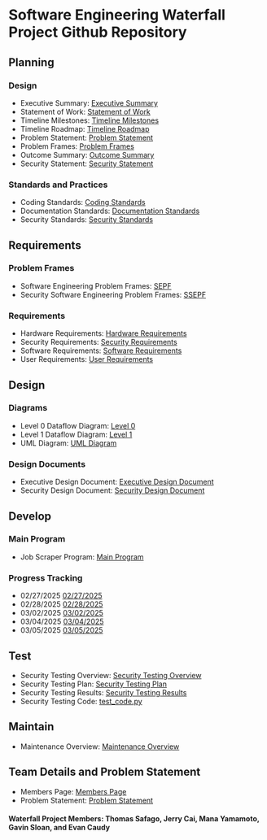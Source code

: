 # Software Engineering Waterfall Project Github Repository

## Planning
### Design
- Executive Summary: [Executive Summary](https://github.com/kiffit/Jobsearch_Web_Scraper/blob/main/Planning%20Phase/Executive%20Summary.md)
- Statement of Work: [Statement of Work](https://github.com/kiffit/Jobsearch_Web_Scraper/blob/main/Planning%20Phase/Statement%20of%20Work.md)
- Timeline Milestones: [Timeline Milestones](https://github.com/kiffit/Jobsearch_Web_Scraper/blob/main/Planning%20Phase/Timeline/Timeline%20Milestones.png)
- Timeline Roadmap: [Timeline Roadmap](https://github.com/kiffit/Jobsearch_Web_Scraper/blob/main/Planning%20Phase/Timeline/Timeline%20Roadmap.png)
- Problem Statement: [Problem Statement](https://github.com/kiffit/Jobsearch_Web_Scraper/blob/main/Planning%20Phase/Problem%20Statement.md)
- Problem Frames: [Problem Frames](https://github.com/kiffit/Jobsearch_Web_Scraper/blob/main/Planning%20Phase/Problem%20Frames.md)
- Outcome Summary: [Outcome Summary](https://github.com/kiffit/Jobsearch_Web_Scraper/blob/main/Planning%20Phase/Outcome%20Summary.md)
- Security Statement: [Security Statement](https://github.com/kiffit/Jobsearch_Web_Scraper/blob/main/Planning%20Phase/Security%20Statement.md)
### Standards and Practices
- Coding Standards: [Coding Standards](https://github.com/kiffit/Jobsearch_Web_Scraper/blob/main/Planning%20Phase/Standards%20and%20Practices/Coding%20Standards.md)
- Documentation Standards: [Documentation Standards](https://github.com/kiffit/Jobsearch_Web_Scraper/blob/main/Planning%20Phase/Standards%20and%20Practices/Documentation%20Standards.md)
- Security Standards: [Security Standards](https://github.com/kiffit/Jobsearch_Web_Scraper/blob/main/Planning%20Phase/Standards%20and%20Practices/Security%20Standards.md)

## Requirements
### Problem Frames
- Software Engineering Problem Frames: [SEPF](https://github.com/kiffit/Jobsearch_Web_Scraper/blob/main/Requirement%20Phase/Problem%20Frames/Software%20Engineering%20Problem%20Frame.png)
- Security Software Engineering Problem Frames: [SSEPF](https://github.com/kiffit/Jobsearch_Web_Scraper/blob/main/Requirement%20Phase/Problem%20Frames/Security%20Software%20Engineering%20Problem%20Frames.png)
### Requirements
- Hardware Requirements: [Hardware Requirements](https://github.com/kiffit/Jobsearch_Web_Scraper/blob/main/Requirement%20Phase/Requirements/Hardware%20Requirements.md)
- Security Requirements: [Security Requirements](https://github.com/kiffit/Jobsearch_Web_Scraper/blob/main/Requirement%20Phase/Requirements/Security%20Requirements.md)
- Software Requirements: [Software Requirements](https://github.com/kiffit/Jobsearch_Web_Scraper/blob/main/Requirement%20Phase/Requirements/Software%20Requirements.md)
- User Requirements: [User Requirements](https://github.com/kiffit/Jobsearch_Web_Scraper/blob/main/Requirement%20Phase/Requirements/User%20Requirements.md)

## Design
### Diagrams
- Level 0 Dataflow Diagram: [Level 0](https://github.com/kiffit/Jobsearch_Web_Scraper/blob/main/Design%20Phase/Diagrams/Level%200%20Dataflow%20Diagram.png)
- Level 1 Dataflow Diagram: [Level 1](https://github.com/kiffit/Jobsearch_Web_Scraper/blob/main/Design%20Phase/Diagrams/Level%201%20Dataflow%20Diagram.png)
- UML Diagram: [UML Diagram](https://github.com/kiffit/Jobsearch_Web_Scraper/blob/main/Design%20Phase/Diagrams/UML%20Diagram.png)
### Design Documents
- Executive Design Document: [Executive Design Document](https://github.com/kiffit/Jobsearch_Web_Scraper/blob/main/Design%20Phase/Executive%20Design%20Document.md)
- Security Design Document: [Security Design Document](https://github.com/kiffit/Jobsearch_Web_Scraper/blob/main/Design%20Phase/Security%20Design%20Document.md)

## Develop
### Main Program
- Job Scraper Program: [Main Program](https://github.com/kiffit/Jobsearch_Web_Scraper/blob/main/Develop%20Phase/Code/main.py)

### Progress Tracking
- 02/27/2025 [02/27/2025](https://github.com/kiffit/Jobsearch_Web_Scraper/blob/main/Develop%20Phase/Code/Progress%20Tracking/Job%20Scraper%2002.27.2025.pdf)
- 02/28/2025 [02/28/2025](https://github.com/kiffit/Jobsearch_Web_Scraper/blob/main/Develop%20Phase/Code/Progress%20Tracking/Job%20Scraper%2002.28.2025.pdf)
- 03/02/2025 [03/02/2025](https://github.com/kiffit/Jobsearch_Web_Scraper/blob/main/Develop%20Phase/Code/Progress%20Tracking/Job%20Scraper%2003.02.2025.pdf)
- 03/04/2025 [03/04/2025](https://github.com/kiffit/Jobsearch_Web_Scraper/blob/main/Develop%20Phase/Code/Progress%20Tracking/Job%20Scraper%2003.04.2025.pdf)
- 03/05/2025 [03/05/2025](https://github.com/kiffit/Jobsearch_Web_Scraper/blob/main/Develop%20Phase/Code/Progress%20Tracking/Job%20Scraper%2003.05.2025.pdf)

## Test
- Security Testing Overview: [Security Testing Overview](https://github.com/kiffit/Jobsearch_Web_Scraper/blob/main/Test%20Phase/Security%20Testing%20Overview.md)
- Security Testing Plan: [Security Testing Plan](https://github.com/kiffit/Jobsearch_Web_Scraper/blob/main/Test%20Phase/Security%20Testing%20Plan.md)
- Security Testing Results: [Security Testing Results](https://github.com/kiffit/Jobsearch_Web_Scraper/blob/main/Test%20Phase/Security%20Testing%20Results.md)
- Security Testing Code: [test_code.py](https://github.com/kiffit/Jobsearch_Web_Scraper/blob/main/Test%20Phase/test_code.py)

## Maintain
- Maintenance Overview: [Maintenance Overview](https://github.com/kiffit/Jobsearch_Web_Scraper/blob/main/Maintain%20Phase/Maintenance_Overview.md)

## Team Details and Problem Statement
- Members Page: [Members Page](https://github.com/kiffit/waterfall-project/blob/main/Team%20Details%20and%20Problem%20Statement/Members%20Page.md)
- Problem Statement: [Problem Statement](https://github.com/kiffit/waterfall-project/blob/main/Team%20Details%20and%20Problem%20Statement/Problem%20Statement.md) 




#### Waterfall Project Members: Thomas Safago, Jerry Cai, Mana Yamamoto, Gavin Sloan, and Evan Caudy
